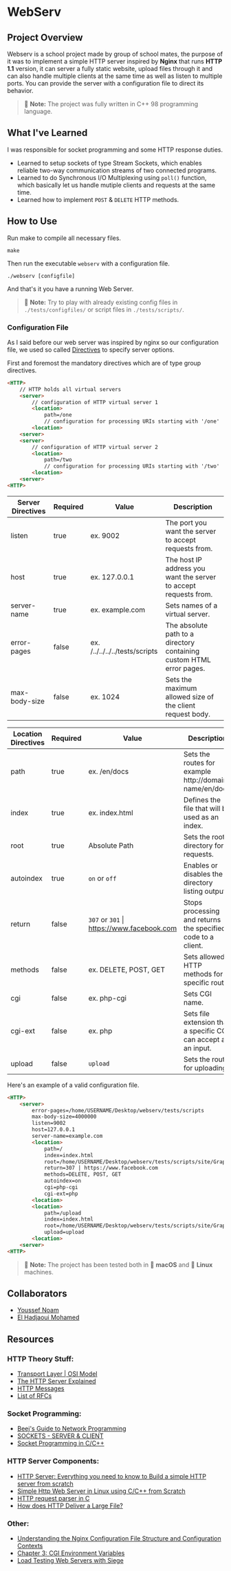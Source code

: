 # WebServ

## Project Overview

Webserv is a school project made by group of school mates, the purpose of it was to implement a simple HTTP server inspired by **Nginx** that runs **HTTP 1.1** version, it can server a fully static website, upload files through it and can also handle multiple clients at the same time as well as listen to multiple ports. You can provide the server with a configuration file to direct its behavior.

> :memo: **Note:** The project was fully written in C++ 98 programming language.

## What I've Learned

I was responsible for socket programming and some HTTP response duties.

- Learned to setup sockets of type Stream Sockets, which enables reliable two-way communication streams of two connected programs.
- Learned to do Synchronous I/O Multiplexing using `poll()` function, which basically let us handle mutiple clients and requests at the same time.
- Learned how to implement `POST` & `DELETE` HTTP methods.

## How to Use

Run make to compile all necessary files.

```console
make
```

Then run the executable `webserv` with a configuration file.

```console
./webserv [configfile]
```

And that's it you have a running Web Server.

> :memo: **Note:** Try to play with already existing config files in `./tests/configfiles/` or script files in `./tests/scripts/`.

### Configuration File

As I said before our web server was inspired by nginx so our configuration file, we used so called [Directives](https://docs.nginx.com/nginx/admin-guide/basic-functionality/managing-configuration-files/) to specify server options.

First and foremost the mandatory directives which are of type group directives.

```html
<HTTP>
	// HTTP holds all virtual servers
	<server>
		// configuration of HTTP virtual server 1  
		<location>
			path=/one
			// configuration for processing URIs starting with '/one'
		<location>
	<server>
	<server>
		// configuration of HTTP virtual server 2  
		<location>
			path=/two
			// configuration for processing URIs starting with '/two'
		<location>
	<server>
<HTTP>
```

| Server Directives		| Required	| Value										| Description													 		|
| --------------------- | --------- | ----------------------------------------- | --------------------------------------------------------------------- |
| listen				| true		| ex. 9002									| The port you want the server to accept requests from.			 		|
| host					| true		| ex. 127.0.0.1						 		| The host IP address you want the server to accept requests from. 		|
| server-name 			| true		| ex. example.com  					 		| Sets names of a virtual server.								 		|
| error-pages 			| false		| ex. /../../../../tests/scripts			| The absolute path to a directory containing custom HTML error pages.	|
| max-body-size			| false		| ex. 1024									| Sets the maximum allowed size of the client request body.				|


| Location Directives	| Required	| Value										| Description													 		|
| --------------------- | --------- | ----------------------------------------- | --------------------------------------------------------------------- |
| path					| true		| ex. /en/docs							 	| Sets the routes for example http://domain-name/en/docs				|
| index					| true		| ex. index.html						 	| Defines the file that will be used as an index.						|
| root 					| true		| Absolute Path						 		| Sets the root directory for requests.									|
| autoindex 			| true		| `on` or `off`								| Enables or disables the directory listing output.						|
| return 				| false		| `307` or `301` \| https://www.facebook.com| Stops processing and returns the specified code to a client.			|
| methods 				| false		| ex. DELETE, POST, GET						| Sets allowed HTTP methods for a specific route.						|
| cgi 					| false		| ex. php-cgi								| Sets CGI name.														|
| cgi-ext 				| false		| ex. php									| Sets file extension that a specific CGI can accept as an input.		|
| upload 				| false		| `upload`									| Sets the route for uploading.											|

Here's an example of a valid configuration file.

```html
<HTTP>
	<server>
		error-pages=/home/USERNAME/Desktop/webserv/tests/scripts
		max-body-size=4000000
		listen=9002
		host=127.0.0.1
		server-name=example.com
		<location>
			path=/
			index=index.html
			root=/home/USERNAME/Desktop/webserv/tests/scripts/site/Graphic
			return=307 | https://www.facebook.com
			methods=DELETE, POST, GET
			autoindex=on
			cgi=php-cgi
			cgi-ext=php
		<location>
		<location>
			path=/upload
			index=index.html
			root=/home/USERNAME/Desktop/webserv/tests/scripts/site/Graphic
			upload=upload
		<location>
	<server>
<HTTP>
```

> :memo: **Note:** The project has been tested both in 🍏 **macOS** and 🐧 **Linux** machines.

## Collaborators

- [Youssef Noam](https://github.com/yssefnoam)
- [El Hadjaoui Mohamed](https://github.com/elhadjaoui)

## Resources

### HTTP Theory Stuff:
- [Transport Layer | OSI Model](https://www.techopedia.com/definition/9760/transport-layer)
- [The HTTP Server Explained](https://medium.com/@gabriellamedas/the-http-server-explained-c41380307917)
- [HTTP Messages](https://developer.mozilla.org/en-US/docs/Web/HTTP/Messages)
- [List of RFCs](https://en.wikipedia.org/wiki/List_of_RFCs)

### Socket Programming:
- [Beej's Guide to Network Programming](https://beej.us/guide/bgnet/html/)
- [SOCKETS - SERVER & CLIENT](https://bogotobogo.com/cplusplus/sockets_server_client.php)
- [Socket Programming in C/C++](https://www.geeksforgeeks.org/socket-programming-cc/)

### HTTP Server Components:
- [HTTP Server: Everything you need to know to Build a simple HTTP server from scratch](https://medium.com/from-the-scratch/http-server-what-do-you-need-to-know-to-build-a-simple-http-server-from-scratch-d1ef8945e4fa)
- [Simple Http Web Server in Linux using C/C++ from Scratch](https://github.com/Dungyichao/http_server)
- [HTTP request parser in C](https://codereview.stackexchange.com/questions/188384/http-request-parser-in-c)
- [How does HTTP Deliver a Large File?](https://cabulous.medium.com/how-http-delivers-a-large-file-78af8840aad5)

### Other:
- [Understanding the Nginx Configuration File Structure and Configuration Contexts](https://www.digitalocean.com/community/tutorials/understanding-the-nginx-configuration-file-structure-and-configuration-contexts)
- [Chapter 3: CGI Environment Variables](http://www.cgi101.com/book/ch3/text.html)
- [Load Testing Web Servers with Siege](https://www.linode.com/docs/guides/load-testing-with-siege/)